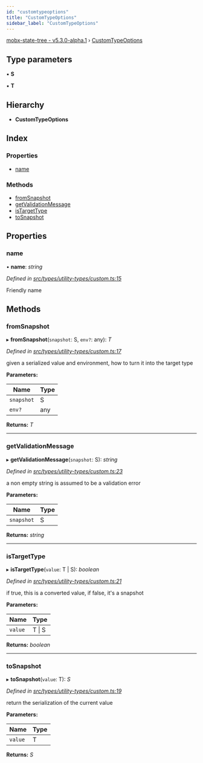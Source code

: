 ```yaml
---
id: "customtypeoptions"
title: "CustomTypeOptions"
sidebar_label: "CustomTypeOptions"
---
```


[mobx-state-tree - v5.3.0-alpha.1](../index.md) › [CustomTypeOptions](customtypeoptions.md)

## Type parameters

▪ **S**

▪ **T**

## Hierarchy

* **CustomTypeOptions**

## Index

### Properties

* [name](customtypeoptions.md#name)

### Methods

* [fromSnapshot](customtypeoptions.md#fromsnapshot)
* [getValidationMessage](customtypeoptions.md#getvalidationmessage)
* [isTargetType](customtypeoptions.md#istargettype)
* [toSnapshot](customtypeoptions.md#tosnapshot)

## Properties

###  name

• **name**: *string*

*Defined in [src/types/utility-types/custom.ts:15](https://github.com/mobxjs/mobx-state-tree/blob/a397be56/src/types/utility-types/custom.ts#L15)*

Friendly name

## Methods

###  fromSnapshot

▸ **fromSnapshot**(`snapshot`: S, `env?`: any): *T*

*Defined in [src/types/utility-types/custom.ts:17](https://github.com/mobxjs/mobx-state-tree/blob/a397be56/src/types/utility-types/custom.ts#L17)*

given a serialized value and environment, how to turn it into the target type

**Parameters:**

Name | Type |
------ | ------ |
`snapshot` | S |
`env?` | any |

**Returns:** *T*

___

###  getValidationMessage

▸ **getValidationMessage**(`snapshot`: S): *string*

*Defined in [src/types/utility-types/custom.ts:23](https://github.com/mobxjs/mobx-state-tree/blob/a397be56/src/types/utility-types/custom.ts#L23)*

a non empty string is assumed to be a validation error

**Parameters:**

Name | Type |
------ | ------ |
`snapshot` | S |

**Returns:** *string*

___

###  isTargetType

▸ **isTargetType**(`value`: T | S): *boolean*

*Defined in [src/types/utility-types/custom.ts:21](https://github.com/mobxjs/mobx-state-tree/blob/a397be56/src/types/utility-types/custom.ts#L21)*

if true, this is a converted value, if false, it's a snapshot

**Parameters:**

Name | Type |
------ | ------ |
`value` | T &#124; S |

**Returns:** *boolean*

___

###  toSnapshot

▸ **toSnapshot**(`value`: T): *S*

*Defined in [src/types/utility-types/custom.ts:19](https://github.com/mobxjs/mobx-state-tree/blob/a397be56/src/types/utility-types/custom.ts#L19)*

return the serialization of the current value

**Parameters:**

Name | Type |
------ | ------ |
`value` | T |

**Returns:** *S*
